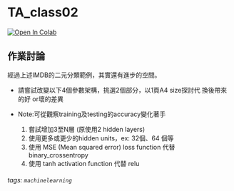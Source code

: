 # TA_class02

[![Open In Colab](https://colab.research.google.com/assets/colab-badge.svg)](https://colab.research.google.com/github/matteosoo/TA_class02/blob/master/TA_class02.ipynb)

## 作業討論

經過上述IMDB的二元分類範例，其實還有進步的空間。
- 請嘗試改變以下4個參數架構，挑選2個部分，以1頁A4 size探討代 換後帶來的好 or壞的差異
- Note:可從觀察training及testing的accuracy變化著手

    1. 嘗試增加3至N層 (原使用2 hidden layers)
    2. 使用更多或更少的hidden units，ex: 32個、64 個等
    3. 使用 MSE (Mean squared error) loss function 代替 binary_crossentropy 
    4. 使用 tanh activation function 代替 relu



###### tags: `machinelearning`
